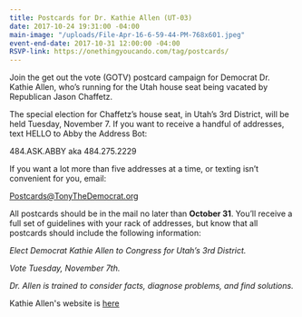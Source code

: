 ```yaml
---
title: Postcards for Dr. Kathie Allen (UT-03)
date: 2017-10-24 19:31:00 -04:00
main-image: "/uploads/File-Apr-16-6-59-44-PM-768x601.jpeg"
event-end-date: 2017-10-31 12:00:00 -04:00
RSVP-link: https://onethingyoucando.com/tag/postcards/
---
```


Join the get out the vote (GOTV) postcard campaign for Democrat Dr. Kathie Allen, who’s running for the Utah house seat being vacated by Republican Jason Chaffetz.

The special election for Chaffetz’s house seat, in Utah’s 3rd District, will be held Tuesday, November 7. If you want to receive a handful of addresses, text HELLO to Abby the Address Bot:

484.ASK.ABBY aka 484.275.2229

If you want a lot more than five addresses at a time, or texting isn’t convenient for you, email:

Postcards@TonyTheDemocrat.org

All postcards should be in the mail no later than **October 31**. You’ll receive a full set of guidelines with your rack of addresses, but know that all postcards should include the following information:

*Elect Democrat Kathie Allen to Congress for Utah’s 3rd District.*

*Vote Tuesday, November 7th.*

*Dr. Allen is trained to consider facts, diagnose problems, and find solutions.*


Kathie Allen's website is [here](https://www.drkathieforcongress.com/)

